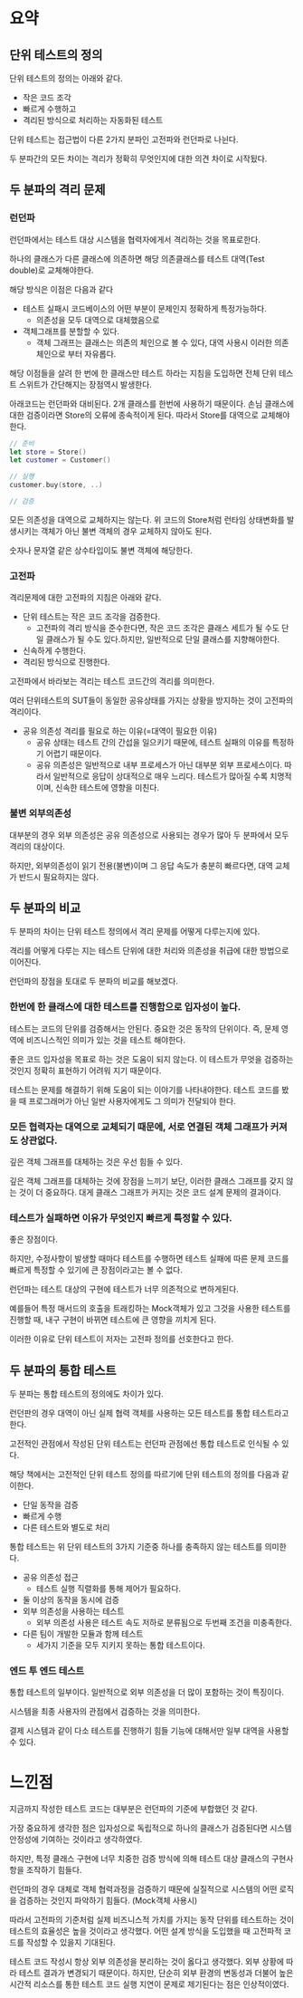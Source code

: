 # 요약

## 단위 테스트의 정의

단위 테스트의 정의는 아래와 같다.

- 작은 코드 조각
- 빠르게 수행하고
- 격리된 방식으로 처리하는 자동화된 테스트

단위 테스트는 접근법이 다른 2가지 분파인 고전파와 런던파로 나뉜다.

두 분파간의 모든 차이는 격리가 정확히 무엇인지에 대한 의견 차이로 시작됬다.

## 두 분파의 격리 문제

### 런던파

런던파에서는 테스트 대상 시스템을 협력자에게서 격리하는 것을 목표로한다.

하나의 클래스가 다른 클래스에 의존하면 해당 의존클래스를 테스트 대역(Test double)로 교체해야한다.

해당 방식은 이점은 다음과 같다

- 테스트 실패시 코드베이스의 어떤 부분이 문제인지 정확하게 특정가능하다.
    - 의존성을 모두 대역으로 대체했음으로
- 객체그래프를 분할할 수 있다.
    - 객체 그래프는 클래스는 의존의 체인으로 볼 수 있다, 대역 사용시 이러한 의존체인으로 부터 자유롭다.

해당 이점들을 살려 한 번에 한 클래스만 테스트 하라는 지침을 도입하면 전체 단위 테스트 스위트가 간단해지는 장점역시 발생한다.

아래코드는 런던파와 대비된다. 2개 클래스를 한번에 사용하기 때문이다. 손님 클래스에 대한 검증이라면 Store의 오류에 종속적이게 된다. 따라서 Store를 대역으로 교체해야한다.

```swift
// 준비
let store = Store()
let customer = Customer()

// 실행
customer.buy(store, ..)

// 검증
```

모든 의존성을 대역으로 교체하지는 않는다. 위 코드의 Store처럼 런타임 상태변화를 발생시키는 객체가 아닌 불변 객체의 경우 교체하지 않아도 된다.

숫자나 문자열 같은 상수타입이도 불변 객체에 해당한다.

### 고전파

격리문제에 대한 고전파의 지침은 아래와 같다.

- 단위 테스트는 작은 코드 조각을 검증한다.
    - 고전파의 격리 방식을 준수한다면, 작은 코드 조각은 클래스 세트가 될 수도 단일 클래스가 될 수도 있다.하지만, 일반적으로 단일 클래스를 지향해야한다.
- 신속하게 수행한다.
- 격리된 방식으로 진행한다.

고전파에서 바라보는 격리는 테스트 코드간의 격리를 의미한다. 

여러 단위테스트의 SUT들이 동일한 공유상태를 가지는 상황을 방지하는 것이 고전파의 격리이다.

- 공유 의존성 격리를 필요로 하는 이유(=대역이 필요한 이유)
    - 공유 상태는 테스트 간의 간섭을 일으키기 때문에, 테스트 실패의 이유를 특정하기 어렵기 때문이다.
    - 공유 의존성은 일반적으로 내부 프로세스가 아닌 대부분 외부 프로세스이다. 따라서 일반적으로 응답이 상대적으로 매우 느리다. 테스트가 많아질 수록 치명적이며, 신속한 테스트에 영향을 미친다.

### 불변 외부의존성

대부분의 경우 외부 의존성은 공유 의존성으로 사용되는 경우가 많아 두 분파에서 모두 격리의 대상이다.

하지만, 외부의존성이 읽기 전용(불변)이며 그 응답 속도가 충분히 빠르다면, 대역 교체가 반드시 필요하지는 않다.

## 두 분파의 비교

두 분파의 차이는 단위 테스트 정의에서 격리 문제를 어떻게 다루는지에 있다.

격리를 어떻게 다루는 지는 테스트 단위에 대한 처리와 의존성을 취급에 대한 방법으로 이어진다.

런던파의 장점을 토대로 두 분파의 비교를 해보겠다.

### 한번에 한 클래스에 대한 테스트를 진행함으로 입자성이 높다.

테스트는 코드의 단위를 검증해서는 안된다. 중요한 것은 동작의 단위이다. 즉, 문제 영역에 비즈니스적인 의미가 있는 것을 테스트 해야한다.

좋은 코드 입자성을 목표로 하는 것은 도움이 되지 않는다. 이 테스트가 무엇을 검증하는 것인지 정확히 표현하기 어려워 지기 때문이다.

테스트는 문제를 해결하기 위해 도움이 되는 이야기를 나타내야한다. 테스트 코드를 봤을 때 프로그래머가 아닌 일반 사용자에게도 그 의미가 전달되야 한다.

### 모든 협력자는 대역으로 교체되기 때문에, 서로 연결된 객체 그래프가 커져도 상관없다.

깊은 객체 그래프를 대체하는 것은 우선 힘들 수 있다.

깊은 객체 그래프를 대체하는 것에 장점을 느끼기 보단, 이러한 클래스 그래프를 갖지 않는 것이 더 중요하다. 대게 클래스 그래프가 커지는 것은 코드 설계 문제의 결과이다.

### 테스트가 실패하면 이유가 무엇인지 빠르게 특정할 수 있다.

좋은 장점이다.

하지만, 수정사항이 발생할 때마다 테스트를 수행하면 테스트 실패에 따른 문제 코드를 빠르게 특정할 수 있기에 큰 장점이라고는 볼 수 없다.

런던파는 테스트 대상의 구현에 테스트가 너무 의존적으로 변하게된다.

예를들어 특정 매서드의 호출을 트래킹하는 Mock객체가 있고 그것을 사용한 테스트를 진행할 때, 내구 구현이 바뀌면 테스트에 큰 영향을 끼치게 된다.

이러한 이유로 단위 테스트이 저자는 고전파 정의를 선호한다고 한다.

## 두 분파의 통합 테스트

두 분파는 통합 테스트의 정의에도 차이가 있다.

런던판의 경우 대역이 아닌 실제 협력 객체를 사용하는 모든 테스트를 통합 테스트라고 한다.

고전적인 관점에서 작성된 단위 테스트는 런던파 관점에선 통합 테스트로 인식될 수 있다.

해당 책에서는 고전적인 단위 테스트 정의를 따르기에 단위 테스트의 정의를 다음과 같이한다.

- 단일 동작을 검증
- 빠르게 수행
- 다른 테스트와 별도로 처리

통합 테스트는 위 단위 테스트의 3가지 기준중 하나를 충족하지 않는 테스트를 의미한다.

- 공유 의존성 접근
    - 테스트 실행 직렬화를 통해 제어가 필요하다.
- 둘 이상의 동작을 동시에 검증
- 외부 의존성을 사용하는 테스트
    - 외부 의존성 사용은 테스트 속도 저하로 분류됨으로 두번째 조건을 미충족한다.
- 다른 팀이 개발한 모듈과 함께 테스트
    - 세가지 기준을 모두 지키지 못하는 통합 테스트이다.

### 엔드 투 엔드 테스트

통합 테스트의 일부이다. 일반적으로 외부 의존성을 더 많이 포함하는 것이 특징이다.

시스템을 최종 사용자의 관점에서 검증하는 것을 의미한다.

결제 시스템과 같이 다소 테스트를 진행하기 힘들 기능에 대해서만 일부 대역을 사용할 수 있다.

# 느낀점

지금까지 작성한 테스트 코드는 대부분은 런던파의 기준에 부합했던 것 같다.

가장 중요하게 생각한 점은 입자성으로 독립적으로 하나의 클래스가 검증된다면 시스템 안정성에 기여하는 것이라고 생각하였다.

하지만, 특정 클래스 구현에 너무 치중한 검증 방식에 의해 테스트 대상 클래스의 구현사항을 조작하기 힘들다.

런던파의 경우 대체로 객체 협력과정을 검증하기 때문에 실질적으로 시스템의 어떤 로직을 검증하는 것인지 파악하기 힘들다. (Mock객체 사용시)

따라서 고전파의 기준처럼 실제 비즈니스적 가치를 가지는 동작 단위를 테스트하는 것이 테스트의 효율성은 높을 것이라고 생각했다. 어떤 설계 방식을 도입했을 때 고전파적 코드를 작성할 수 있을지 기대된다.

테스트 코드 작성시 항상 외부 의존성을 분리하는 것이 옳다고 생각했다. 외부 상황에 따라 테스트 결과가 변경되기 때문이다. 하지만, 단순히 외부 환경의 변동성과 더불어 높은 시간적 리소스를 통한 테스트 코드 실행 지연이 문제로 제기된다는 점은 인상적이였다.